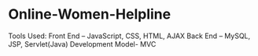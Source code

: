 # Online-Women-Helpline
Tools Used: 
Front End – JavaScript, CSS, HTML, AJAX 
Back End – MySQL, JSP, Servlet(Java)
Development Model- MVC

